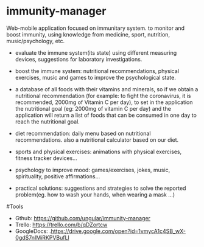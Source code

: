# immunity-manager
Web-mobile application focused on immunitary system. to monitor and boost immunity, using knowledge from medicine, sport, nutrition, music/psychology, etc.

- evaluate the immune system(its state) using different measuring devices, suggestions for laboratory investigations.

- boost the immune system: nutritional recommendations, physical exercises, music and games to improve the psychological state.

- a database of all foods with their vitamins and minerals, so if we obtain a nutritional recommendation (for example: to fight the coronavirus, it is recommended, 2000mg of Vitamin C per day), to set in the application the nutritional goal (eg: 2000mg of vitamin C per day) and the application will return a list of foods that can be consumed in one day to reach the nutritional goal.

- diet recommendation: daily menu based on nutritional recommendations. also a nutritional calculator based on our diet.

- sports and physical exercises: animations with physical exercises, fitness tracker devices...

- psychology to improve mood: games/exercises, jokes, music, spirituality, positive affirmations...

- practical solutions: suggestions and strategies to solve the reported problem(eg. how to wash your hands, when wearing a mask ...)

#Tools
- Gthub: https://github.com/ungular/immunity-manager
- Trello: https://trello.com/b/qDZortcw
- GoogleDocs: .https://drive.google.com/open?id=1vmycA1c4SB_wX-0gdS7nIMiRKPVBufLl
